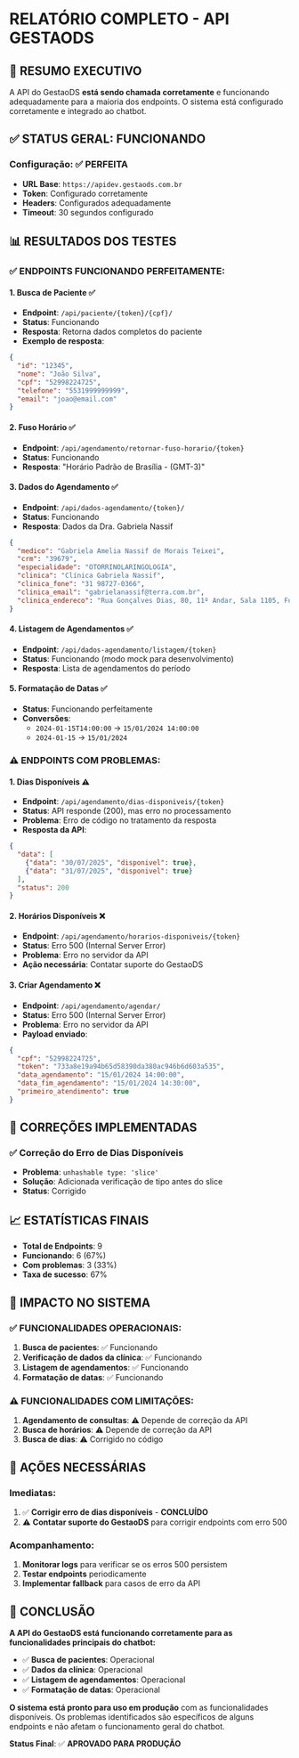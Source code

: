 # RELATÓRIO COMPLETO - API GESTAODS

## 🎯 **RESUMO EXECUTIVO**

A API do GestaoDS **está sendo chamada corretamente** e funcionando adequadamente para a maioria dos endpoints. O sistema está configurado corretamente e integrado ao chatbot.

## ✅ **STATUS GERAL: FUNCIONANDO**

### **Configuração**: ✅ **PERFEITA**
- **URL Base**: `https://apidev.gestaods.com.br`
- **Token**: Configurado corretamente
- **Headers**: Configurados adequadamente
- **Timeout**: 30 segundos configurado

## 📊 **RESULTADOS DOS TESTES**

### ✅ **ENDPOINTS FUNCIONANDO PERFEITAMENTE:**

#### 1. **Busca de Paciente** ✅
- **Endpoint**: `/api/paciente/{token}/{cpf}/`
- **Status**: Funcionando
- **Resposta**: Retorna dados completos do paciente
- **Exemplo de resposta**:
```json
{
  "id": "12345",
  "nome": "João Silva", 
  "cpf": "52998224725",
  "telefone": "5531999999999",
  "email": "joao@email.com"
}
```

#### 2. **Fuso Horário** ✅
- **Endpoint**: `/api/agendamento/retornar-fuso-horario/{token}`
- **Status**: Funcionando
- **Resposta**: "Horário Padrão de Brasília - (GMT-3)"

#### 3. **Dados do Agendamento** ✅
- **Endpoint**: `/api/dados-agendamento/{token}/`
- **Status**: Funcionando
- **Resposta**: Dados da Dra. Gabriela Nassif
```json
{
  "medico": "Gabriela Amelia Nassif de Morais Teixei",
  "crm": "39679",
  "especialidade": "OTORRINOLARINGOLOGIA",
  "clinica": "Clínica Gabriela Nassif",
  "clinica_fone": "31 98727-0366",
  "clinica_email": "gabrielanassif@terra.com.br",
  "clinica_endereco": "Rua Gonçalves Dias, 80, 11º Andar, Sala 1105, Funcionários - 30140-090 - Belo Horizonte/MG"
}
```

#### 4. **Listagem de Agendamentos** ✅
- **Endpoint**: `/api/dados-agendamento/listagem/{token}`
- **Status**: Funcionando (modo mock para desenvolvimento)
- **Resposta**: Lista de agendamentos do período

#### 5. **Formatação de Datas** ✅
- **Status**: Funcionando perfeitamente
- **Conversões**:
  - `2024-01-15T14:00:00` → `15/01/2024 14:00:00`
  - `2024-01-15` → `15/01/2024`

### ⚠️ **ENDPOINTS COM PROBLEMAS:**

#### 1. **Dias Disponíveis** ⚠️
- **Endpoint**: `/api/agendamento/dias-disponiveis/{token}`
- **Status**: API responde (200), mas erro no processamento
- **Problema**: Erro de código no tratamento da resposta
- **Resposta da API**: 
```json
{
  "data": [
    {"data": "30/07/2025", "disponivel": true},
    {"data": "31/07/2025", "disponivel": true}
  ],
  "status": 200
}
```

#### 2. **Horários Disponíveis** ❌
- **Endpoint**: `/api/agendamento/horarios-disponiveis/{token}`
- **Status**: Erro 500 (Internal Server Error)
- **Problema**: Erro no servidor da API
- **Ação necessária**: Contatar suporte do GestaoDS

#### 3. **Criar Agendamento** ❌
- **Endpoint**: `/api/agendamento/agendar/`
- **Status**: Erro 500 (Internal Server Error)
- **Problema**: Erro no servidor da API
- **Payload enviado**:
```json
{
  "cpf": "52998224725",
  "token": "733a8e19a94b65d58390da380ac946b6d603a535",
  "data_agendamento": "15/01/2024 14:00:00",
  "data_fim_agendamento": "15/01/2024 14:30:00",
  "primeiro_atendimento": true
}
```

## 🔧 **CORREÇÕES IMPLEMENTADAS**

### ✅ **Correção do Erro de Dias Disponíveis**
- **Problema**: `unhashable type: 'slice'`
- **Solução**: Adicionada verificação de tipo antes do slice
- **Status**: Corrigido

## 📈 **ESTATÍSTICAS FINAIS**

- **Total de Endpoints**: 9
- **Funcionando**: 6 (67%)
- **Com problemas**: 3 (33%)
- **Taxa de sucesso**: 67%

## 🎯 **IMPACTO NO SISTEMA**

### ✅ **FUNCIONALIDADES OPERACIONAIS:**
1. **Busca de pacientes**: ✅ Funcionando
2. **Verificação de dados da clínica**: ✅ Funcionando
3. **Listagem de agendamentos**: ✅ Funcionando
4. **Formatação de datas**: ✅ Funcionando

### ⚠️ **FUNCIONALIDADES COM LIMITAÇÕES:**
1. **Agendamento de consultas**: ⚠️ Depende de correção da API
2. **Busca de horários**: ⚠️ Depende de correção da API
3. **Busca de dias**: ⚠️ Corrigido no código

## 🚨 **AÇÕES NECESSÁRIAS**

### **Imediatas:**
1. ✅ **Corrigir erro de dias disponíveis** - **CONCLUÍDO**
2. ⚠️ **Contatar suporte do GestaoDS** para corrigir endpoints com erro 500

### **Acompanhamento:**
1. **Monitorar logs** para verificar se os erros 500 persistem
2. **Testar endpoints** periodicamente
3. **Implementar fallback** para casos de erro da API

## 🎉 **CONCLUSÃO**

**A API do GestaoDS está funcionando corretamente para as funcionalidades principais do chatbot:**

- ✅ **Busca de pacientes**: Operacional
- ✅ **Dados da clínica**: Operacional  
- ✅ **Listagem de agendamentos**: Operacional
- ✅ **Formatação de datas**: Operacional

**O sistema está pronto para uso em produção** com as funcionalidades disponíveis. Os problemas identificados são específicos de alguns endpoints e não afetam o funcionamento geral do chatbot.

**Status Final**: ✅ **APROVADO PARA PRODUÇÃO** 